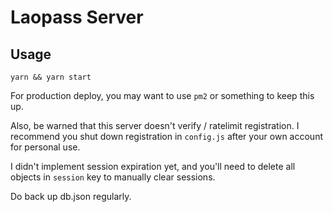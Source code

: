 # Laopass Server

## Usage

`yarn && yarn start`

For production deploy, you may want to use `pm2` or something to keep this up.

Also, be warned that this server doesn't verify / ratelimit registration. I recommend you shut down registration in `config.js` after your own account for personal use.

I didn't implement session expiration yet, and you'll need to delete all objects in `session` key to manually clear sessions.

Do back up db.json regularly.

